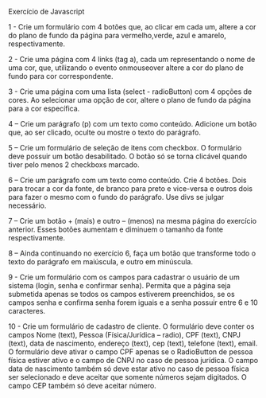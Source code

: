 Exercício de Javascript

1 - Crie um formulário com 4 botões que, ao clicar em cada um, altere a cor do plano de fundo da página para vermelho,verde, azul e amarelo, respectivamente.

2 - Crie uma página com 4 links (tag a), cada um representando o nome de uma cor, que, utilizando o evento onmouseover altere a cor do plano de fundo para cor correspondente.

3 - Crie uma página com uma lista (select - radioButton) com 4 opções de cores. Ao selecionar uma opção de cor, altere o plano de fundo da página para a cor específica.

4 – Crie um parágrafo (p) com um texto como conteúdo. Adicione um botão que, ao ser clicado, oculte ou mostre o texto do parágrafo.

5 – Crie um formulário de seleção de itens com checkbox. O formulário deve possuir um botão desabilitado. O botão
só se torna clicável quando tiver pelo menos 2 checkboxs marcado.

6 – Crie um parágrafo com um texto como conteúdo. Crie 4 botões. Dois para trocar a cor da fonte, de branco para preto e vice-versa e outros dois para fazer o mesmo com o fundo do parágrafo. Use divs se julgar necessário.

7 – Crie um botão + (mais) e outro – (menos) na mesma página do exercício anterior. Esses botões aumentam e diminuem o tamanho da fonte respectivamente.

8 – Ainda continuando no exercício 6, faça um botão que transforme todo o texto do parágrafo em maiúscula, e outro
em minúscula.

9 - Crie um formulário com os campos para cadastrar o usuário de um sistema (login, senha e confirmar senha). Permita
que a página seja submetida apenas se todos os campos estiverem preenchidos, se os campos senha e confirma senha
forem iguais e a senha possuir entre 6 e 10 caracteres.

10 - Crie um formulário de cadastro de cliente. O formulário deve conter os campos Nome (text), Pessoa (Física/Jurídica
– radio), CPF (text), CNPJ (text), data de nascimento, endereço (text), cep (text), telefone (text), email. O formulário
deve ativar o campo CPF apenas se o RadioButton de pessoa física estiver ativo e o campo de CNPJ no caso de pessoa
jurídica. O campo data de nascimento também só deve estar ativo no caso de pessoa física ser selecionado e deve aceitar
que somente números sejam digitados. O campo CEP também só deve aceitar número.